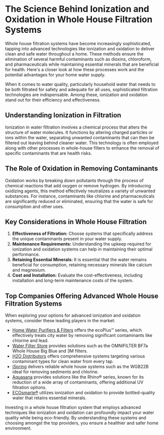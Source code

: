 # The Science Behind Ionization and Oxidation in Whole House Filtration Systems

Whole house filtration systems have become increasingly sophisticated, tapping into advanced technologies like ionization and oxidation to deliver clean and safe water throughout a home. These methods ensure the elimination of several harmful contaminants such as dioxins, chloroform, and pharmaceuticals while maintaining essential minerals that are beneficial for health. Here's a closer look at how these processes work and the potential advantages for your home water supply.

When it comes to water quality, particularly household water that needs to be both filtrated for safety and adequate for all uses, sophisticated filtration technologies are indispensable. Among these, ionization and oxidation stand out for their efficiency and effectiveness. 

## Understanding Ionization in Filtration

Ionization in water filtration involves a chemical process that alters the structure of water molecules. It functions by altering charged particles or ions within the water, separating unwanted contaminants that can then be filtered out leaving behind cleaner water. This technology is often employed along with other processes in whole-house filters to enhance the removal of specific contaminants that are health risks.

## The Role of Oxidation in Removing Contaminants

Oxidation works by breaking down pollutants through the process of chemical reactions that add oxygen or remove hydrogen. By introducing oxidizing agents, this method effectively neutralizes a variety of unwanted substances. For instance, contaminants like chlorine and pharmaceuticals are significantly reduced or eliminated, ensuring that the water is safe for consumption and other uses.

## Key Considerations in Whole House Filtration

1. **Effectiveness of Filtration:** Choose systems that specifically address the unique contaminants present in your water supply.
2. **Maintenance Requirements:** Understanding the upkeep required for ionization and oxidation systems can help in maintaining their optimal performance.
3. **Retaining Essential Minerals:** It is essential that the water remains beneficial for consumption, retaining necessary minerals like calcium and magnesium.
4. **Cost and Installation:** Evaluate the cost-effectiveness, including installation and long-term maintenance costs of the system.

## Top Companies Offering Advanced Whole House Filtration Systems

When exploring your options for advanced ionization and oxidation systems, consider these leading players in the market:

- [Home Water Purifiers & Filters](/dir/home_water_purifiers__filters) offers the ecoPlus™ series, which effectively treats city water by removing significant contaminants like chlorine and lead.
- [Water Filter Store](/dir/water_filter_store) provides solutions such as the OMNIFILTER BF7a Whole House Big Blue and 3M filters.
- [H2O Distributors](/dir/h2o_distributors) offers comprehensive systems targeting various contaminant types for clean water from every tap.
- [iSpring](/dir/ispring) delivers reliable whole house systems such as the WGB22B ideal for removing sediments and chlorine.
- [Aquasana](/dir/aquasana) provides solutions like the Rhino® series, known for its reduction of a wide array of contaminants, offering additional UV filtration options.
- [ECOsmarte®](/dir/ecosmarte) utilizes ionization and oxidation to provide bottled-quality water that retains essential minerals.

Investing in a whole house filtration system that employs advanced techniques like ionization and oxidation can profoundly impact your water quality while being eco-friendly. By understanding these systems and choosing amongst the top providers, you ensure a healthier and safer home environment.